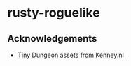 # rusty-roguelike

## Acknowledgements

- [Tiny Dungeon](https://kenney.nl/assets/tiny-dungeon) assets from [Kenney.nl](https://kenney.nl/)
